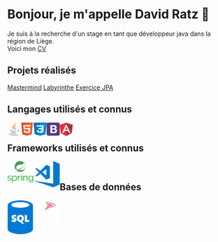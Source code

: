 # Bonjour, je m'appelle David Ratz 👋

Je suis à la recherche d'un stage en tant que développeur java dans la région de Liège.
<br>
Voici mon <a href="https://github.com/DavidRatz/DavidRatz/blob/main/docs/RATZ_David_CV.pdf">CV</a>

## Projets réalisés

<div>
<a href="https://davidratz.github.io/MasterMind">Mastermind</a>
<a href="https://github.com/DavidRatz/Labyrinthe">Labyrinthe</a>
<a href="https://github.com/DavidRatz/HotelJPA">Exercice JPA</a>
</div>

## Langages utilisés et connus

<div>
<img align="left" alt="java" width="30px" src="https://raw.githubusercontent.com/DavidRatz/DavidRatz/main/images/java_logo.png" />
<img align="left" alt="html5" width="30px" src="https://raw.githubusercontent.com/DavidRatz/DavidRatz/main/images/HTML5_logo.png" />
<img align="left" alt="css3" width="30px" src="https://raw.githubusercontent.com/DavidRatz/DavidRatz/main/images/css_logo.png" />
<img align="left" alt="bootstrap" width="30px" src="https://raw.githubusercontent.com/DavidRatz/DavidRatz/main/images/bootstrap_logo.png" />
<img align="left" alt="angular" width="30px" src="https://raw.githubusercontent.com/DavidRatz/DavidRatz/main/images/angular_logo.png" />
<br>
</div>

## Frameworks utilisés et connus

<div>
<img align="left" alt="spring" width="60px" src="https://raw.githubusercontent.com/DavidRatz/DavidRatz/main/images/spring_logo.png" />
<img align="left" alt="vscode" width="60px" src="https://raw.githubusercontent.com/DavidRatz/DavidRatz/main/images/vscode_logo.png" />
<br>
</div>

## Bases de données

<div>
<img align="left" alt="sql" width="60px" src="https://raw.githubusercontent.com/DavidRatz/DavidRatz/main/images/sql_logo.png" />
<img align="left" alt="sqlserver" width="60px" src="https://raw.githubusercontent.com/DavidRatz/DavidRatz/main/images/sql_server_logo.png" />
</div>

<!--
**DavidRatz/DavidRatz** is a ✨ _special_ ✨ repository because its `README.md` (this file) appears on your GitHub profile.

Here are some ideas to get you started:

- 🔭 I’m currently working on ...
- 🌱 I’m currently learning ...
- 👯 I’m looking to collaborate on ...
- 🤔 I’m looking for help with ...
- 💬 Ask me about ...
- 📫 How to reach me: ...
- 😄 Pronouns: ...
- ⚡ Fun fact: ...
-->
